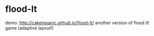 flood-It
========
demo: http://cakeinpanic.github.io/flood-It/
another version of flood it! game
(adaptive layout!)

